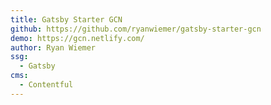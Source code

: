 ```yaml
---
title: Gatsby Starter GCN
github: https://github.com/ryanwiemer/gatsby-starter-gcn
demo: https://gcn.netlify.com/
author: Ryan Wiemer
ssg:
  - Gatsby
cms:
  - Contentful
---
```

